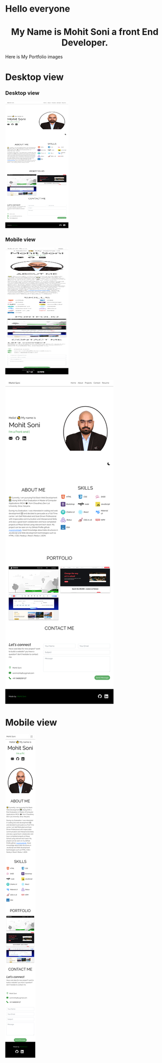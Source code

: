 # Hello everyone

<h1 align="center">My Name is Mohit Soni a front End Developer.</h1>

Here is My Portfolio images

# Desktop view

<p align="center">
<h3>Desktop view</h3>
<img src="https://github.com/sonimohit481/Portfolio/blob/main/src/img/Desktop.png" width="200" height="400" />
</p>
<p align="center">
<h3>Mobile view</h3>
<img src="https://github.com/sonimohit481/Portfolio/blob/main/src/img/Mobile.png" width="200" height="400" />
</p>

![portpolio](https://github.com/sonimohit481/Portfolio/blob/main/src/img/Desktop.png)

# Mobile view

![portpolio](https://github.com/sonimohit481/Portfolio/blob/main/src/img/Mobile.png)
